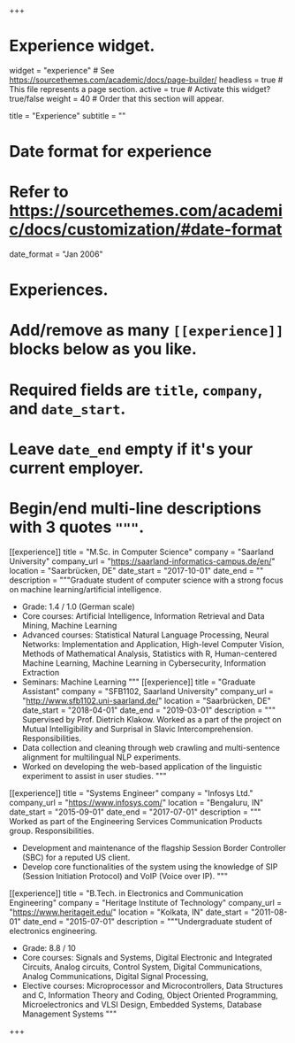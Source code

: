 +++
# Experience widget.
widget = "experience"  # See https://sourcethemes.com/academic/docs/page-builder/
headless = true  # This file represents a page section.
active = true  # Activate this widget? true/false
weight = 40  # Order that this section will appear.

title = "Experience"
subtitle = ""

# Date format for experience
#   Refer to https://sourcethemes.com/academic/docs/customization/#date-format
date_format = "Jan 2006"

# Experiences.
#   Add/remove as many `[[experience]]` blocks below as you like.
#   Required fields are `title`, `company`, and `date_start`.
#   Leave `date_end` empty if it's your current employer.
#   Begin/end multi-line descriptions with 3 quotes `"""`.
[[experience]]
  title = "M.Sc. in Computer Science"
  company = "Saarland University"
  company_url = "https://saarland-informatics-campus.de/en/"
  location = "Saarbrücken, DE"
  date_start = "2017-10-01"
  date_end = ""
  description = """Graduate student of computer science with a strong focus on machine learning/artificial intelligence. 
   * Grade: 1.4 / 1.0 (German scale)
   * Core courses: Artificial Intelligence, Information Retrieval and Data Mining, Machine Learning 
   * Advanced courses: Statistical Natural Language Processing, Neural Networks: Implementation and Application, High-level Computer Vision, Methods of Mathematical Analysis, Statistics with R, Human-centered Machine Learning, Machine Learning in Cybersecurity, Information Extraction
   * Seminars: Machine Learning 
   """
[[experience]]
  title = "Graduate Assistant"
  company = "SFB1102, Saarland University"
  company_url = "http://www.sfb1102.uni-saarland.de/"
  location = "Saarbrücken, DE"
  date_start = "2018-04-01"
  date_end = "2019-03-01"
  description = """ Supervised by Prof. Dietrich Klakow. Worked as a part of the project on Mutual Intelligibility and Surprisal in Slavic Intercomprehension. Responsibilities. 
   * Data collection and cleaning through web crawling and multi-sentence alignment for multilingual NLP experiments. 
   * Worked on developing the web-based application of the linguistic experiment to assist in user studies.
  """
  
[[experience]]
  title = "Systems Engineer"
  company = "Infosys Ltd."
  company_url = "https://www.infosys.com/"
  location = "Bengaluru, IN"
  date_start = "2015-09-01"
  date_end = "2017-07-01"
  description = """ Worked as part of the Engineering Services Communication Products group. Responsibilities.
   * Development and maintenance of the flagship Session Border Controller (SBC) for a reputed US client. 
   * Develop core functionalities of the system using the knowledge of SIP (Session Initiation Protocol) and VoIP (Voice over IP).
  """

[[experience]]
  title = "B.Tech. in Electronics and Communication Engineering"
  company = "Heritage Institute of Technology"
  company_url = "https://www.heritageit.edu/"
  location = "Kolkata, IN"
  date_start = "2011-08-01"
  date_end = "2015-07-01"
  description = """Undergraduate student of electronics engineering.
   * Grade: 8.8 / 10
   * Core courses: Signals and Systems, Digital Electronic and Integrated Circuits, Analog circuits,  Control System,  Digital Communications, Analog Communications, Digital Signal Processing, 
   * Elective courses: Microprocessor and Microcontrollers, Data Structures and C, Information Theory and Coding, Object Oriented Programming, Microelectronics and VLSI Design, Embedded Systems, Database Management Systems
  """

+++
